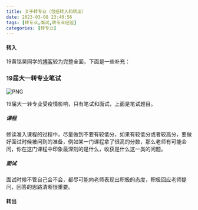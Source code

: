 ```yaml
---
title: 关于转专业（包括转入和转出）
date: 2023-03-08 23:40:56
tags: [转专业,面试,转专业经验]
categories: [转专业]
---
```


#### 转入

19黄铭昊同学的[博客](http://www.neptuuz.com/wordpress/?p=457)较为完整全面，下面是一些补充：
<!-- more -->
### 19届大一转专业笔试

![PNG](https://github.com/images/%E8%80%83%E8%AF%95%E9%A2%98.png)

19届大一转专业受疫情影响，只有笔试和面试，上面是笔试题目。

##### 课程

修读准入课程的过程中，尽量做到不要有较低分，如果有较低分或者较高分，要做好面试时候被问到的准备，例如某一门课程拿了很高的分数，那么老师有可能会问，你在这门课程中印象最深刻的是什么，收获是什么这一类的问题。

##### 面试

面试时候不管自己会不会，都尽可能向老师表现出积极的态度，积极回应老师提问，回答的思路清晰很重要。

#### 转出
